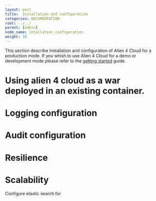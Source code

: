 ```yaml
---
layout: post
title:  Installation and configuration
categories: DOCUMENTATION
root: ../../
parent: [admin]
node_name: intallation_configuration
weight: 10
---
```


This section describe installation and configuration of Alien 4 Cloud for a production mode. If you whish to use Alien 4 Cloud for a demo or development mode please refer to the [getting started](#/documentation/getting_started/getting_started.html) guide.

# Using alien 4 cloud as a war deployed in an existing container.

# Logging configuration

# Audit configuration

# Resilience

# Scalability

Configure elastic search for
